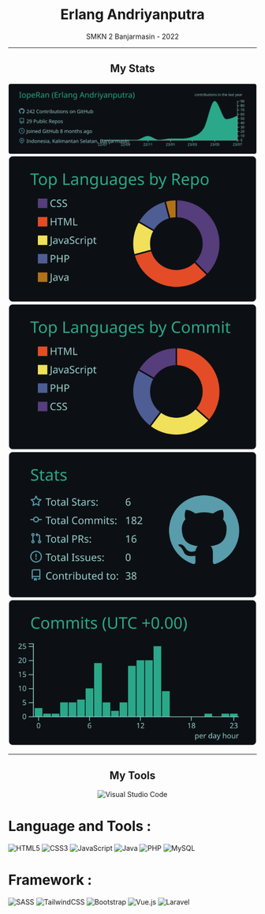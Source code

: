 <div align="center">
  <h1>Erlang Andriyanputra</h1>
  <p>SMKN 2 Banjarmasin - 2022</p>
  <hr>
</div>

<div align="center">
  <h2>My Stats</h2>                      
</div>

<p align="center">
  <a href="https://github.com/vn7n24fzkq/github-profile-summary-cards">
    <img src="https://raw.githubusercontent.com/IopeRan/IopeRan/master/profile-summary-card-output/gotham/0-profile-details.svg" alt="Profile Details" />
  </a>
  <a href="https://github.com/vn7n24fzkq/github-profile-summary-cards">
    <img src="https://raw.githubusercontent.com/IopeRan/IopeRan/master/profile-summary-card-output/gotham/1-repos-per-language.svg" alt="Repos Per Language" />
  </a>
  <a href="https://github.com/vn7n24fzkq/github-profile-summary-cards">
    <img src="https://raw.githubusercontent.com/IopeRan/IopeRan/master/profile-summary-card-output/gotham/2-most-commit-language.svg" alt="Most Commit Language" />
  </a>
  <a href="https://github.com/vn7n24fzkq/github-profile-summary-cards">
    <img src="https://raw.githubusercontent.com/IopeRan/IopeRan/master/profile-summary-card-output/gotham/3-stats.svg" alt="Stats" />
  </a>
  <a href="https://github.com/vn7n24fzkq/github-profile-summary-cards">
    <img src="https://raw.githubusercontent.com/IopeRan/IopeRan/master/profile-summary-card-output/gotham/4-productive-time.svg" alt="Productive Time" />
  </a>
</p>

<hr>

<div align="center">
  <h2>My Tools</h2>
</div>

<p align="center">
  <img alt="Visual Studio Code" src="https://img.shields.io/badge/Visual%20Studio%20Code-0078d7.svg?style=for-the-badge&logo=visual-studio-code&logoColor=white" />
</p>

# Language and Tools :
![HTML5](https://img.shields.io/badge/html5-%23E34F26.svg?style=for-the-badge&logo=html5&logoColor=white)
![CSS3](https://img.shields.io/badge/css3-%231572B6.svg?style=for-the-badge&logo=css3&logoColor=white)
![JavaScript](https://img.shields.io/badge/javascript-%23323330.svg?style=for-the-badge&logo=javascript&logoColor=%23F7DF1E)
![Java](https://img.shields.io/badge/java-%23ED8B00.svg?style=for-the-badge&logo=openjdk&logoColor=white)
![PHP](https://img.shields.io/badge/php-%23777BB4.svg?style=for-the-badge&logo=php&logoColor=white)
![MySQL](https://img.shields.io/badge/mysql-%2300f.svg?style=for-the-badge&logo=mysql&logoColor=white)

# Framework :
![SASS](https://img.shields.io/badge/SASS-hotpink.svg?style=for-the-badge&logo=SASS&logoColor=white)
![TailwindCSS](https://img.shields.io/badge/tailwindcss-%2338B2AC.svg?style=for-the-badge&logo=tailwind-css&logoColor=white)
![Bootstrap](https://img.shields.io/badge/bootstrap-%23563D7C.svg?style=for-the-badge&logo=bootstrap&logoColor=white)
![Vue.js](https://img.shields.io/badge/vuejs-%2335495e.svg?style=for-the-badge&logo=vuedotjs&logoColor=%234FC08D)
![Laravel](https://img.shields.io/badge/laravel-%23FF2D20.svg?style=for-the-badge&logo=laravel&logoColor=white)
